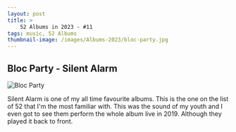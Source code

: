 ```yaml
---
layout: post 
title: >
    52 Albums in 2023 - #11
tags: music, 52 Albums
thumbnail-image: /images/Albums-2023/bloc-party.jpg
---
```


## Bloc Party - Silent Alarm

![Bloc Party](/images/Albums-2023/bloc-party.jpg)

 Silent Alarm is one of my all time favourite albums. This is the one on the list of 52 that I'm the most familiar with. This was the sound of my youth and I even got to see them perform the whole album live in 2019. Although they played it back to front.